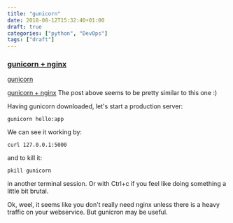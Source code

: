 ```yaml
---
title: "gunicorn"
date: 2018-08-12T15:32:40+01:00
draft: true
categories: ["python", "DevOps"]
tags: ["draft"]
---
```


### [gunicorn + nginx](https://medium.com/ymedialabs-innovation/deploy-flask-app-with-nginx-using-gunicorn-and-supervisor-d7a93aa07c18)

[gunicorn](http://gunicorn.org/)

[gunicorn + nginx](https://www.digitalocean.com/community/tutorials/how-to-serve-flask-applications-with-gunicorn-and-nginx-on-ubuntu-14-04)
The post above seems to be pretty similar to this one :)

Having gunicorn downloaded, let's start a production server:
```{bash}
gunicorn hello:app
```

We can see it working by:
```{bash}
curl 127.0.0.1:5000
```

and to kill it:
```{bash}
pkill gunicorn
```

in another terminal session. Or with Ctrl+c if you feel like doing something a little bit brutal.

Ok, weel, it seems like you don't really need nginx unless there is a heavy traffic on your webservice. But gunicron may be useful.


